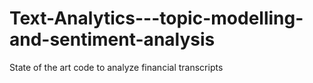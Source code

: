 # Text-Analytics---topic-modelling-and-sentiment-analysis
State of the art code to analyze financial transcripts 
